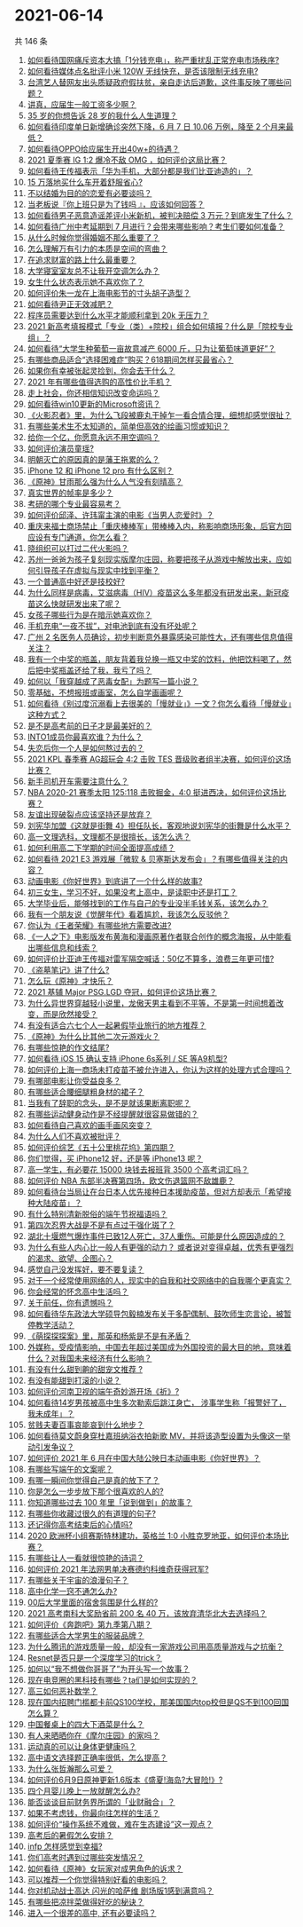 # 2021-06-14

共 146 条

<!-- BEGIN -->
<!-- 最后更新时间 Mon Jun 14 2021 22:01:42 GMT+0800 (China Standard Time) -->

1. [如何看待国网痛斥资本大搞「1分钱充电」，称严重扰乱正常充电市场秩序?](https://www.zhihu.com/question/464766118)
2. [如何看待媒体点名批评小米 120W 无线快充，是否该限制无线充电?](https://www.zhihu.com/question/464750035)
3. [台湾艺人替网友出头质疑政府假扶贫，亲自走访后道歉，这件事反映了哪些问题？](https://www.zhihu.com/question/464604915)
4. [讲真，应届生一般工资多少啊？](https://www.zhihu.com/question/58570383)
5. [35 岁的你想告诉 28 岁的我什么人生道理？](https://www.zhihu.com/question/345832687)
6. [如何看待印度单日新增确诊突然下降，6 月 7 日 10.06 万例，降至 2
   个月来最低？](https://www.zhihu.com/question/464053148)
7. [如何看待OPPO给应届生开出40w+的待遇？](https://www.zhihu.com/question/420016446)
8. [2021 夏季赛 IG 1:2 爆冷不敌 OMG
   ，如何评价这局比赛？](https://www.zhihu.com/question/464979853)
9. [如何看待王传福表示「华为手机，大部分都是我们比亚迪造的」？](https://www.zhihu.com/question/464283085)
10. [15 万落地买什么车开着舒服省心?](https://www.zhihu.com/question/441839447)
11. [不以结婚为目的的恋爱有必要谈吗？](https://www.zhihu.com/question/349668499)
12. [当老板说『你上班只是为了钱吗 』，应该如何回答？](https://www.zhihu.com/question/459271480)
13. [如何看待男子恶意造谣差评小米新机，被判决赔偿 3
    万元？到底发生了什么？](https://www.zhihu.com/question/464106592)
14. [如何看待广州中考延期到 7
    月进行？会带来哪些影响？考生们要如何准备？](https://www.zhihu.com/question/464957932)
15. [从什么时候你觉得婚姻不那么重要了？](https://www.zhihu.com/question/454383382)
16. [怎么理解万有引力的本质是空间的弯曲？](https://www.zhihu.com/question/330796123)
17. [在追求财富的路上什么最重要？](https://www.zhihu.com/question/458500163)
18. [大学寝室室友总不让我开空调怎么办？](https://www.zhihu.com/question/38044867)
19. [女生什么状态表示她不喜欢你了？](https://www.zhihu.com/question/302142050)
20. [如何评价朱一龙在上海电影节的寸头胡子造型？](https://www.zhihu.com/question/464613394)
21. [如何看待尹正无效减肥？](https://www.zhihu.com/question/464743137)
22. [程序员需要达到什么水平才能顺利拿到 20k 无压力？](https://www.zhihu.com/question/47597895)
23. [2021
    新高考填报模式「专业（类）+院校」组合如何填报？什么是「院校专业组」？](https://www.zhihu.com/question/445687781)
24. [如何看待“大学生种葡萄一亩故意减产 6000
    斤，只为让葡萄味道更好”？](https://www.zhihu.com/question/464455061)
25. [有哪些商品适合“选择困难症”购买？618期间怎样买最省心？](https://www.zhihu.com/question/464799772)
26. [如果你有幸被张起灵捡到，你会去干什么？](https://www.zhihu.com/question/451135363)
27. [2021 年有哪些值得选购的高性价比手机？](https://www.zhihu.com/question/445602881)
28. [走上社会，你还相信知识改变命运吗？](https://www.zhihu.com/question/463697639)
29. [如何看待win10更新的Microsoft资讯？](https://www.zhihu.com/question/464120290)
30. [《火影忍者》里，为什么飞段被鹿丸干掉乍一看合情合理，细想却感觉很扯？](https://www.zhihu.com/question/459621987)
31. [有哪些美术生不太知道的，简单但高效的绘画习惯或知识？](https://www.zhihu.com/question/291527457)
32. [给你一个亿，你愿意永远不用空调吗？](https://www.zhihu.com/question/461752259)
33. [如何评价演员童瑶?](https://www.zhihu.com/question/374564039)
34. [明朝灭亡的原因真的是藩王拖累的么？](https://www.zhihu.com/question/458323327)
35. [iPhone 12 和 iPhone 12 pro 有什么区别？](https://www.zhihu.com/question/425539076)
36. [《原神》甘雨那么强为什么人气没有刻晴高？](https://www.zhihu.com/question/464391717)
37. [真实世界的帧率是多少？](https://www.zhihu.com/question/463432278)
38. [考研的哪个专业最容易考？](https://www.zhihu.com/question/322507815)
39. [如何评价邱泽、许玮甯主演的电影《当男人恋爱时》？](https://www.zhihu.com/question/461879258)
40. [重庆来福士商场禁止「重庆棒棒军」带棒棒入内，称影响商场形象，后官方回应设有专门通道，你怎么看？](https://www.zhihu.com/question/464277644)
41. [晓组织可以打过二代火影吗？](https://www.zhihu.com/question/462986796)
42. [苏州一爸爸为孩子复刻现实版摩尔庄园，称要把孩子从游戏中解放出来，应如何引导孩子在虚拟与现实中找到平衡？](https://www.zhihu.com/question/464491170)
43. [一个普通高中好还是技校好?](https://www.zhihu.com/question/463491459)
44. [为什么同样是病毒，艾滋病毒（HIV）疫苗这么多年都没有研发出来，新冠疫苗这么快就研发出来了呢？](https://www.zhihu.com/question/464293186)
45. [女孩子哪些行为是在暗示她喜欢你？](https://www.zhihu.com/question/457449556)
46. [手机充电“一夜不拔”，对电池到底有没有坏处呢？](https://www.zhihu.com/question/351666337)
47. [广州 2
    名医务人员确诊，初步判断意外暴露感染可能性大，还有哪些信息值得关注？](https://www.zhihu.com/question/464902327)
48. [我有一个中奖的瓶盖，朋友背着我兑换一瓶又中奖的饮料，他把饮料喝了，然后把中奖瓶盖还给了我，我亏了吗？](https://www.zhihu.com/question/459981000)
49. [如何以「我穿越成了恶毒女配」为题写一篇小说？](https://www.zhihu.com/question/434090318)
50. [零基础，不想报班或画室，怎么自学画画呢？](https://www.zhihu.com/question/22053236)
51. [如何看待《别过度沉溺看上去很美的「慢就业」》一文？你怎么看待「慢就业」这种方式？](https://www.zhihu.com/question/464448399)
52. [是不是高考前的日子才是最美好的？](https://www.zhihu.com/question/463570391)
53. [INTO1成员你最喜欢谁？为什么？](https://www.zhihu.com/question/459155590)
54. [失恋后你一个人是如何熬过去的？](https://www.zhihu.com/question/337271526)
55. [2021 KPL 春季赛 AG超玩会 4:2 击败 TES
    晋级败者组半决赛，如何评价这场比赛？](https://www.zhihu.com/question/464861706)
56. [新手司机开车需要注意什么？](https://www.zhihu.com/question/418373990)
57. [NBA 2020-21 赛季太阳 125:118 击败掘金，4:0
    挺进西决，如何评价这场比赛？](https://www.zhihu.com/question/464894466)
58. [友谊出现破裂点应该坚持还是放弃？](https://www.zhihu.com/question/462488888)
59. [刘宪华加盟《这就是街舞
    4》担任队长，客观地说刘宪华的街舞是什么水平？](https://www.zhihu.com/question/464486529)
60. [高一文理选科，文理都不是很擅长，该怎么选？](https://www.zhihu.com/question/463506260)
61. [如何利用高二下学期的时间全面提高成绩？](https://www.zhihu.com/question/313416625)
62. [如何看待 2021 E3 游戏展「微软 &
    贝塞斯达发布会」？有哪些值得关注的内容？](https://www.zhihu.com/question/464870968)
63. [动画电影《你好世界》到底讲了一个什么样的故事?](https://www.zhihu.com/question/464262833)
64. [初三女生，学习不好，如果没考上高中，是读职中还是打工？](https://www.zhihu.com/question/458989163)
65. [大学毕业后，能够找到的工作与自己的专业没半毛钱关系，该怎么办？](https://www.zhihu.com/question/453483009)
66. [我有一个朋友说《觉醒年代》看着尴尬，我该怎么反驳他？](https://www.zhihu.com/question/451585351)
67. [你认为《王者荣耀》有哪些地方需要改进?](https://www.zhihu.com/question/458625117)
68. [《一人之下》电影版发布黄海和漫画原著作者联合创作的概念海报，从中能看出哪些信息和线索？](https://www.zhihu.com/question/464799145)
69. [如何评价比亚迪王传福对雷军隔空喊话：50亿不算多，浪费三年更可惜?](https://www.zhihu.com/question/464298292)
70. [《盗墓笔记》讲了什么?](https://www.zhihu.com/question/32090742)
71. [怎么玩《原神》才快乐？](https://www.zhihu.com/question/458800508)
72. [2021 基辅 Major PSG.LGD
    夺冠，如何评价这场比赛？](https://www.zhihu.com/question/464892135)
73. [为什么异世界穿越轻小说里，龙傲天男主看到不平等，不是第一时间想着改变，而是欣然接受？](https://www.zhihu.com/question/464353705)
74. [有没有适合六七个人一起暑假毕业旅行的地方推荐？](https://www.zhihu.com/question/460217937)
75. [《原神》为什么比其他二次元游戏火？](https://www.zhihu.com/question/463779591)
76. [有哪些惊艳的作文结尾?](https://www.zhihu.com/question/369181074)
77. [如何看待 iOS 15 确认支持 iPhone 6s系列 / SE
    等A9机型?](https://www.zhihu.com/question/463795738)
78. [如何评价上海一商场未打疫苗不被允许进入，你认为这样的处理方式合理吗？](https://www.zhihu.com/question/463818396)
79. [有哪部电影让你受益良多？](https://www.zhihu.com/question/303835412)
80. [有哪些适合腰细腿粗身材的裙子？](https://www.zhihu.com/question/451854465)
81. [当我有了辞职的念头，是不是就该果断离职呢？](https://www.zhihu.com/question/399873490)
82. [有哪些运动健身动作是不经提醒就很容易做错的？](https://www.zhihu.com/question/270921440)
83. [如何看待自己喜欢的画手画风突变？](https://www.zhihu.com/question/307511431)
84. [为什么人们不喜欢被批评？](https://www.zhihu.com/question/22987136)
85. [如何评价综艺《五十公里桃花坞》第四期？](https://www.zhihu.com/question/464676192)
86. [你们觉得，买 iPhone12 好，还是等 iPhone13
    呢？](https://www.zhihu.com/question/426253380)
87. [高一学生，有必要花 15000 块钱去报班背 3500
    个高考词汇吗？](https://www.zhihu.com/question/460422473)
88. [如何评价 NBA 东部半决赛第四场，欧文伤退篮网不敌雄鹿？](https://www.zhihu.com/question/464891369)
89. [如何看待台当局让在台日本人优先接种日本援助疫苗，但对方却表示「希望接种大陆疫苗」？](https://www.zhihu.com/question/464492676)
90. [有什么特别清新脱俗的端午节祝福语吗？](https://www.zhihu.com/question/281359595)
91. [第四次忍界大战是不是有点过于强化斑了？](https://www.zhihu.com/question/463167494)
92. [湖北十堰燃气爆炸事件已致12人死亡，37人重伤。可能是什么原因造成的？](https://www.zhihu.com/question/464751425)
93. [为什么有些人内心比一般人有更强的动力？
    或者说对变得卓越，优秀有更强烈的渴求、欲望、企图心？](https://www.zhihu.com/question/19670723)
94. [感觉自己没发挥好，要不要复读？](https://www.zhihu.com/question/464121867)
95. [对于一个经常使用网络的人，现实中的自我和社交网络中的自我哪个更真实？](https://www.zhihu.com/question/22669483)
96. [你会经常的怀念高中生活吗？](https://www.zhihu.com/question/430748904)
97. [关于前任，你有遗憾吗？](https://www.zhihu.com/question/458229866)
98. [如何看待华东政法大学硕导包毅楠发布关于多配偶制、鼓吹师生恋言论，被暂停教学活动？](https://www.zhihu.com/question/463918672)
99. [《萌探探探案》里，那英和杨紫是不是有矛盾？](https://www.zhihu.com/question/464554526)
100. [外媒称，受疫情影响，中国去年超过美国成为外国投资的最大目的地，意味着什么？对我国未来经济有什么影响？](https://www.zhihu.com/question/457880259)
101. [有没有什么甜到齁的甜宠文推荐 ?](https://www.zhihu.com/question/362988648)
102. [有没有能甜到打滚的小说？](https://www.zhihu.com/question/440275476)
103. [如何评价河南卫视的端午奇妙游开场《祈》?](https://www.zhihu.com/question/464708590)
104. [如何看待14岁男孩被高中生多次勒索后跳江身亡，
     涉事学生称「报警好了，我未成年」？](https://www.zhihu.com/question/464277122)
105. [贫贱夫妻百事哀能哀到什么地步？](https://www.zhihu.com/question/363473759)
106. [如何看待莫文蔚身穿杜嘉班纳浴衣拍新歌
     MV，并将该造型设置为头像这一举动引发争议？](https://www.zhihu.com/question/464608586)
107. [如何评价 2021 年 6
     月在中国大陆公映日本动画电影《你好世界》？](https://www.zhihu.com/question/462217412)
108. [有哪些写端午的文案呢？](https://www.zhihu.com/question/464227774)
109. [有哪一瞬间你觉得自己是真的放下了？](https://www.zhihu.com/question/462689698)
110. [你是怎么一步步放下那个很喜欢的人的?](https://www.zhihu.com/question/462214825)
111. [你知道哪些过去 100 年里「说到做到」的故事？](https://www.zhihu.com/question/464242642)
112. [有哪些你收藏过很久的有道理的句子?](https://www.zhihu.com/question/458504321)
113. [还记得你高考结束后的心情吗?](https://www.zhihu.com/question/464556915)
114. [2020 欧洲杯小组赛斯特林建功，英格兰 1:0
     小胜克罗地亚，如何评价本场比赛？](https://www.zhihu.com/question/464785707)
115. [有哪些让人一看就很惊艳的诗词？](https://www.zhihu.com/question/458249179)
116. [如何评价 2021 年法网男单决赛德约科维奇获得冠军?](https://www.zhihu.com/question/464882084)
117. [有哪些关于宇宙的浪漫句子？](https://www.zhihu.com/question/441262929)
118. [高中化学一窍不通怎么办?](https://www.zhihu.com/question/352785195)
119. [00后大学里面的宿舍氛围是什么样的?](https://www.zhihu.com/question/464374285)
120. [2021 高考南科大奖励省前 200 名 40
     万，该放弃清华北大去选择吗？](https://www.zhihu.com/question/464200988)
121. [如何评价《奔跑吧》第九季第八期？](https://www.zhihu.com/question/464526784)
122. [有哪些适合大学男生的服装品牌？](https://www.zhihu.com/question/282681681)
123. [为什么腾讯的游戏质量一般，却没有一家游戏公司用高质量游戏与之抗衡？](https://www.zhihu.com/question/437231835)
124. [Resnet是否只是一个深度学习的trick？](https://www.zhihu.com/question/459892388)
125. [如何以“我不想做你哥哥了”为开头写一个故事？](https://www.zhihu.com/question/450075897)
126. [现在电竞圈的黑科技有哪些？ta们是如何实现的？](https://www.zhihu.com/question/464083941)
127. [高三如何恶补数学？](https://www.zhihu.com/question/27285776)
128. [现在国内招聘门槛都卡前QS100学校，那美国国内top校但是QS不到100回国怎么算？](https://www.zhihu.com/question/463057342)
129. [中国餐桌上的四大下酒菜是什么？](https://www.zhihu.com/question/462205949)
130. [有人来晒晒你在《摩尔庄园》的家吗？](https://www.zhihu.com/question/463512086)
131. [运动真的可以让身体更健康吗？](https://www.zhihu.com/question/453841541)
132. [高中语文选择题正确率很低，怎么提高？](https://www.zhihu.com/question/268757871)
133. [为什么张哲瀚那么可爱？](https://www.zhihu.com/question/457147181)
134. [如何评价6月9日原神更新1.6版本《盛夏!海岛?大冒险!》?](https://www.zhihu.com/question/464000878)
135. [四个月婴儿晚上一放就醒怎么办?](https://www.zhihu.com/question/434473712)
136. [能否谈谈目前财务界所谓的「业财融合」？](https://www.zhihu.com/question/276174221)
137. [如果不考虑钱，你最向往怎样的生活？](https://www.zhihu.com/question/463878603)
138. [如何评价“操作系统不难做，难在生态建设”这一观点？](https://www.zhihu.com/question/464418369)
139. [高考后的暑假怎么安排？](https://www.zhihu.com/question/398637488)
140. [infp 怎样感觉到幸福?](https://www.zhihu.com/question/462853839)
141. [你们高考时遇到过哪些突发情况？](https://www.zhihu.com/question/284637836)
142. [如何看待《原神》女玩家对成男角色的诉求？](https://www.zhihu.com/question/464253913)
143. [可以推荐一个你觉得特别好看的电影吗？](https://www.zhihu.com/question/460500917)
144. [你对机动战士高达 闪光的哈萨维 剧场版1感到满意吗？](https://www.zhihu.com/question/464485964)
145. [有哪些把凉拌菜做得好吃的秘诀？](https://www.zhihu.com/question/327948969)
146. [进入一个很差的高中, 还有必要读吗？](https://www.zhihu.com/question/463427251)

<!-- END -->
